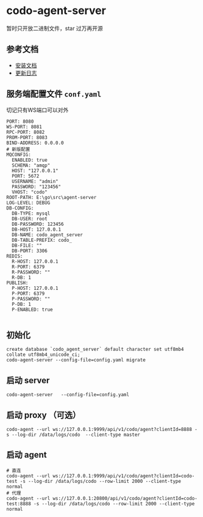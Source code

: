 # codo-agent-server
暂时只开放二进制文件，star 过万再开源

## 参考文档
- [安装文档](./安装文档.md)
- [更新日志](./更新日志.md)


## 服务端配置文件  `conf.yaml`
切记只有WS端口可以对外
```
PORT: 8080
WS-PORT: 8081
RPC-PORT: 8082
PROM-PORT: 8083
BIND-ADDRESS: 0.0.0.0
# 新版配置
MQCONFIG:
  ENABLED: true
  SCHEMA: "amqp"
  HOST: "127.0.0.1"
  PORT: 5672
  USERNAME: "admin"
  PASSWORD: "123456"
  VHOST: "codo"
ROOT-PATH: E:\go\src\agent-server
LOG-LEVEL: DEBUG
DB-CONFIG:
  DB-TYPE: mysql
  DB-USER: root
  DB-PASSWORD: 123456
  DB-HOST: 127.0.0.1
  DB-NAME: codo_agent_server
  DB-TABLE-PREFIX: codo_
  DB-FILE: ""
  DB-PORT: 3306
REDIS:
  R-HOST: 127.0.0.1
  R-PORT: 6379
  R-PASSWORD: ""
  R-DB: 1
PUBLISH:
  P-HOST: 127.0.0.1
  P-PORT: 6379
  P-PASSWORD: ""
  P-DB: 1
  P-ENABLED: true


```
## 初始化
```
create database `codo_agent_server` default character set utf8mb4 collate utf8mb4_unicode_ci;
codo-agent-server --config-file=config.yaml migrate  
```

## 启动 server
```
codo-agent-server   --config-file=config.yaml
```
## 启动 proxy  （可选）
```
codo-agent --url ws://127.0.0.1:9999/api/v1/codo/agent?clientId=8888 -s --log-dir /data/logs/codo  --client-type master
```
## 启动 agent
```
# 直连
codo-agent --url ws://127.0.0.1:9999/api/v1/codo/agent?clientId=codo-test -s --log-dir /data/logs/codo --row-limit 2000 --client-type normal
# 代理
codo-agent --url ws://127.0.0.1:20800/api/v1/codo/agent?clientId=codo-test:8888 -s --log-dir /data/logs/codo --row-limit 2000 --client-type normal
```